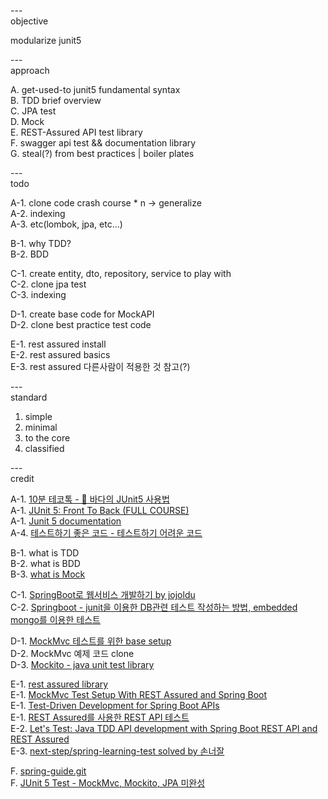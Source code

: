 
---\
objective

modularize junit5


---\
approach

A. get-used-to junit5 fundamental syntax\
B. TDD brief overview\
C. JPA test\
D. Mock\
E. REST-Assured API test library\
F. swagger api test && documentation library\
G. steal(?) from best practices | boiler plates



---\
todo

A-1. clone code crash course * n -> generalize\
A-2. indexing\
A-3. etc(lombok, jpa, etc...)


B-1. why TDD?\
B-2. BDD

C-1. create entity, dto, repository, service to play with\
C-2. clone jpa test\
C-3. indexing

D-1. create base code for MockAPI\
D-2. clone best practice test code 

E-1. rest assured install\
E-2. rest assured basics\
E-3. rest assured 다른사람이 적용한 것 참고(?)

---\
standard

1. simple
2. minimal
3. to the core
4. classified


---\
credit

A-1. [10분 테코톡 - 🌊 바다의 JUnit5 사용법](https://www.youtube.com/watch?v=EwI3E9Natcw&ab_channel=%EC%9A%B0%EC%95%84%ED%95%9CTech) \
A-1. [JUnit 5: Front To Back (FULL COURSE)](https://www.youtube.com/watch?v=-RW_hyAtujo&ab_channel=Mannodermaus) \
A-1. [Junit 5 documentation](https://junit.org/junit5/docs/current/user-guide/)  
A-4. [테스트하기 좋은 코드 - 테스트하기 어려운 코드](https://jojoldu.tistory.com/674)
 
B-1. what is TDD\
B-2. what is BDD\
B-3. [what is Mock](https://happy-coding-day.tistory.com/entry/Mock-%EA%B0%9D%EC%B2%B4%EB%9E%80-%EB%AC%B4%EC%97%87%EC%9D%BC%EA%B9%8C-%EC%99%9C-%EC%8D%A8%EC%95%BC%EB%90%A0%EA%B9%8C)

C-1. [SpringBoot로 웹서비스 개발하기 by jojoldu](https://github.com/jojoldu/springboot-webservice) \
C-2. [Springboot - junit을 이용한 DB관련 테스트 작성하는 방법, embedded mongo를 이용한 테스트](https://coding-start.tistory.com/323?category=738631)

D-1. [MockMvc 테스트를 위한 base setup](https://github.com/jojoldu/springboot-webservice) \
D-2. MockMvc 예제 코드 clone\
D-3. [Mockito - java unit test library](https://site.mockito.org/)

E-1. [rest assured library](https://github.com/rest-assured/rest-assured) \
E-1. [MockMvc Test Setup With REST Assured and Spring Boot](https://www.youtube.com/watch?v=1rkoFTxJhNk&ab_channel=rieckpil) \
E-1. [Test-Driven Development for Spring Boot APIs](https://stackabuse.com/test-driven-development-for-spring-boot-apis/) \
E-1. [REST Assured를 사용한 REST API 테스트](https://beenlife.tistory.com/34) \
E-2. [Let's Test: Java TDD API development with Spring Boot REST API and REST Assured](https://www.youtube.com/watch?v=_ITXlWsH2oc&ab_channel=DevXplaining) \
E-3. [next-step/spring-learning-test solved by 손너잘](https://github.dev/bperhaps/spring-learning-test/tree/mvc-minsung)

F. [spring-guide.git](https://github.com/cheese10yun/spring-guide/blob/master/docs/test-guide.md) \
F. [JUnit 5 Test - MockMvc, Mockito, JPA 미완성](https://theheydaze.tistory.com/218?category=935990)